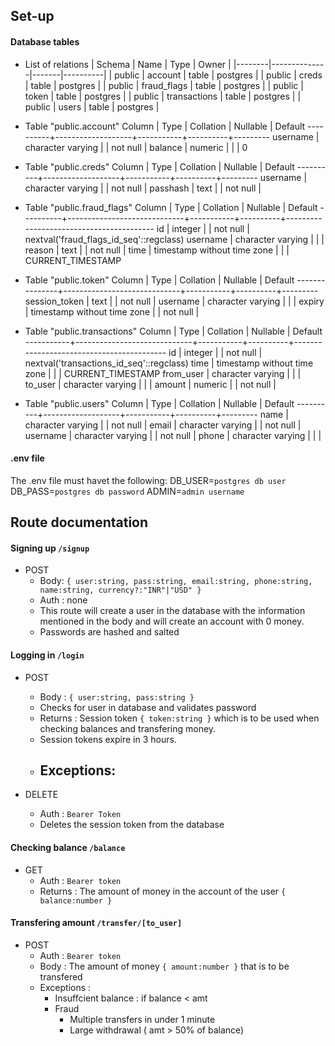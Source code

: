 ## Set-up
#### Database tables
- List of relations
| Schema |     Name     | Type  |  Owner   |
|--------|--------------|-------|----------|
| public | account      | table | postgres |
| public | creds        | table | postgres |
| public | fraud_flags  | table | postgres |
| public | token        | table | postgres |
| public | transactions | table | postgres |
| public | users        | table | postgres |

- Table "public.account"
  Column  |       Type        | Collation | Nullable | Default
----------+-------------------+-----------+----------+---------
 username | character varying |           | not null |
 balance  | numeric           |           |          | 0

- Table "public.creds"
  Column  |       Type        | Collation | Nullable | Default
----------+-------------------+-----------+----------+---------
 username | character varying |           | not null |
 passhash | text              |           | not null |

- Table "public.fraud_flags"
  Column  |            Type             | Collation | Nullable |                 Default
----------+-----------------------------+-----------+----------+-----------------------------------------
 id       | integer                     |           | not null | nextval('fraud_flags_id_seq'::regclass)
 username | character varying           |           |          |
 reason   | text                        |           | not null |
 time     | timestamp without time zone |           |          | CURRENT_TIMESTAMP

- Table "public.token"
    Column     |            Type             | Collation | Nullable | Default
---------------+-----------------------------+-----------+----------+---------
 session_token | text                        |           | not null |
 username      | character varying           |           |          |
 expiry        | timestamp without time zone |           | not null |

-  Table "public.transactions"
  Column   |            Type             | Collation | Nullable |                 Default
-----------+-----------------------------+-----------+----------+------------------------------------------
 id        | integer                     |           | not null | nextval('transactions_id_seq'::regclass)
 time      | timestamp without time zone |           |          | CURRENT_TIMESTAMP
 from_user | character varying           |           |          |
 to_user   | character varying           |           |          |
 amount    | numeric                     |           | not null |

- Table "public.users"
  Column  |       Type        | Collation | Nullable | Default
----------+-------------------+-----------+----------+---------
 name     | character varying |           | not null |
 email    | character varying |           | not null |
 username | character varying |           | not null |
 phone    | character varying |           |          |

#### .env file
The .env file must havet the following:
DB_USER=`postgres db user`
DB_PASS=`postgres db password`
ADMIN=`admin username`

## Route documentation

#### Signing up `/signup`
- POST
  - Body: `{ user:string, pass:string, email:string, phone:string, name:string, currency?:"INR"|"USD" }`
  - Auth : none
  - This route will create a user in the database with the information mentioned in the body and will create an account with 0 money.
  - Passwords are hashed and salted

#### Logging in `/login`
- POST
  - Body : `{ user:string, pass:string }`
  - Checks for user in database and validates password
  - Returns : Session token `{ token:string }` which is to be used when checking balances and transfering money.
  - Session tokens expire in 3 hours.
  - Exceptions:
    - 

- DELETE
  - Auth : `Bearer Token`
  - Deletes the session token from the database

#### Checking balance `/balance`
- GET
  - Auth : `Bearer token`
  - Returns : The amount of money in the account of the user `{ balance:number }`

#### Transfering amount `/transfer/[to_user]`
- POST
  - Auth : `Bearer token`
  - Body : The amount of money `{ amount:number }` that is to be transfered
  - Exceptions : 
    - Insuffcient balance : if balance < amt
    - Fraud
      - Multiple transfers in under 1 minute
      - Large withdrawal ( amt > 50% of balance)